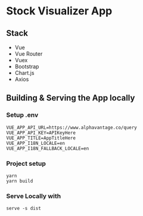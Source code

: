 # Stock Visualizer App

## Stack
- Vue
- Vue Router
- Vuex
- Bootstrap
- Chart.js
- Axios

## Building & Serving the App locally

### Setup .env
```
VUE_APP_API_URL=https://www.alphavantage.co/query
VUE_APP_API_KEY=APIKeyHere
VUE_APP_TITLE=AppTitleHere
VUE_APP_I18N_LOCALE=en
VUE_APP_I18N_FALLBACK_LOCALE=en
```

### Project setup
```
yarn
yarn build 
```
### Serve Locally with
```
serve -s dist
```